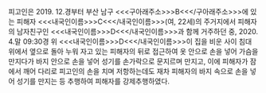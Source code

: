 피고인은 2019. 12.경부터 부산 남구 <<<구아래주소>>>B<<</구아래주소>>>에 있는 피해자 <<<내국인이름>>>C<<</내국인이름>>>(여, 22세)의 주거지에서 피해자의 남자친구인 <<<내국인이름>>>D<<</내국인이름>>>과 함께 거주하던 중, 2020. 4.말 09:30경 위 <<<내국인이름>>>D<<</내국인이름>>>이 집을 비운 사이 침대 위에서 옆으로 돌아 누워 자고 있는 피해자의 뒤로 접근하여 옷 안으로 손을 넣어 가슴을 만지다가 바지 안으로 손을 넣어 성기를 손가락으로 문지르며 만지고, 이에 피해자가 잠에서 깨어 다리로 피고인의 손을 치며 저항하는데도 재차 피해자의 바지 속으로 손을 넣어 성기를 만지는 등 추행하여 피해자를 강제추행하였다.
